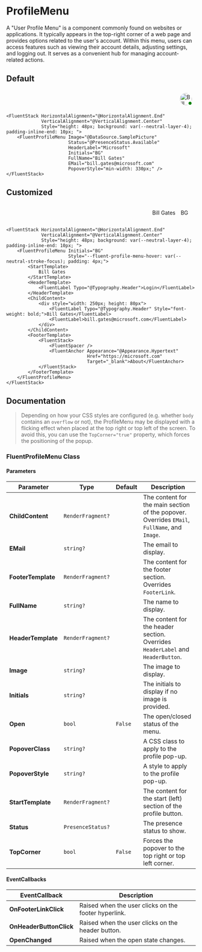 # ProfileMenu

A "User Profile Menu" is a component commonly found on websites or applications. It typically appears in the top-right corner of a web page and provides options related to the user's account. Within this menu, users can access features such as viewing their account details, adjusting settings, and logging out. It serves as a convenient hub for managing account-related actions.

## Default

<div style="height: 48px; background: var(--neutral-layer-4); padding-inline-end: 10px; display: flex; justify-content: flex-end; align-items: center;">
    <div style="position: relative; display: inline-block;">
        <img src="..." alt="Bill Gates" style="width: 32px; height: 32px; border-radius: 50%;">
        <div style="position: absolute; bottom: 0; right: 0; width: 8px; height: 8px; background-color: green; border-radius: 50%; border: 1px solid white;"></div>
    </div>
</div>

```razor
<FluentStack HorizontalAlignment="@HorizontalAlignment.End"
             VerticalAlignment="@VerticalAlignment.Center"
             Style="height: 48px; background: var(--neutral-layer-4); padding-inline-end: 10px; ">
    <FluentProfileMenu Image="@DataSource.SamplePicture"
                       Status="@PresenceStatus.Available"
                       HeaderLabel="Microsoft"
                       Initials="BG"
                       FullName="Bill Gates"
                       EMail="bill.gates@microsoft.com"
                       PopoverStyle="min-width: 330px;" />
</FluentStack>
```

## Customized

<div style="height: 48px; background: var(--neutral-layer-4); padding-inline-end: 10px; display: flex; justify-content: flex-end; align-items: center;">
    <div style="padding: 4px; display: flex; align-items: center; gap: 8px;">
        <span>Bill Gates</span>
        <div style="width: 32px; height: 32px; border-radius: 50%; background-color: var(--neutral-fill-rest); display: flex; align-items: center; justify-content: center;">BG</div>
    </div>
</div>

```razor
<FluentStack HorizontalAlignment="@HorizontalAlignment.End"
             VerticalAlignment="@VerticalAlignment.Center"
             Style="height: 48px; background: var(--neutral-layer-4); padding-inline-end: 10px; ">
    <FluentProfileMenu Initials="BG"
                       Style="--fluent-profile-menu-hover: var(--neutral-stroke-focus); padding: 4px;">
        <StartTemplate>
            Bill Gates
        </StartTemplate>
        <HeaderTemplate>
            <FluentLabel Typo="@Typography.Header">Login</FluentLabel>
        </HeaderTemplate>
        <ChildContent>
            <div style="width: 250px; height: 80px">
                <FluentLabel Typo="@Typography.Header" Style="font-weight: bold;">Bill Gates</FluentLabel>
                <FluentLabel>bill.gates@microsoft.com</FluentLabel>
            </div>
        </ChildContent>
        <FooterTemplate>
            <FluentStack>
                <FluentSpacer />
                <FluentAnchor Appearance="@Appearance.Hypertext"
                              Href="https://microsoft.com"
                              Target="_blank">About</FluentAnchor>
            </FluentStack>
        </FooterTemplate>
    </FluentProfileMenu>
</FluentStack>
```

## Documentation

> Depending on how your CSS styles are configured (e.g. whether `body` contains an `overflow` or not), the ProfileMenu may be displayed with a flicking effect when placed at the top right or top left of the screen. To avoid this, you can use the `TopCorner="true"` property, which forces the positioning of the popup.

### FluentProfileMenu Class

#### Parameters

| Parameter | Type | Default | Description |
| --- | --- | --- | --- |
| **ChildContent** | `RenderFragment?` | | The content for the main section of the popover. Overrides `EMail`, `FullName`, and `Image`. |
| **EMail** | `string?` | | The email to display. |
| **FooterTemplate** | `RenderFragment?` | | The content for the footer section. Overrides `FooterLink`. |
| **FullName** | `string?` | | The name to display. |
| **HeaderTemplate** | `RenderFragment?` | | The content for the header section. Overrides `HeaderLabel` and `HeaderButton`. |
| **Image** | `string?` | | The image to display. |
| **Initials** | `string?` | | The initials to display if no image is provided. |
| **Open** | `bool` | `False` | The open/closed status of the menu. |
| **PopoverClass** | `string?` | | A CSS class to apply to the profile pop-up. |
| **PopoverStyle** | `string?` | | A style to apply to the profile pop-up. |
| **StartTemplate** | `RenderFragment?` | | The content for the start (left) section of the profile button. |
| **Status** | `PresenceStatus?` | | The presence status to show. |
| **TopCorner** | `bool` | `False` | Forces the popover to the top right or top left corner. |

#### EventCallbacks

| EventCallback | Description |
| --- | --- |
| **OnFooterLinkClick** | Raised when the user clicks on the footer hyperlink. |
| **OnHeaderButtonClick** | Raised when the user clicks on the header button. |
| **OpenChanged** | Raised when the open state changes. |